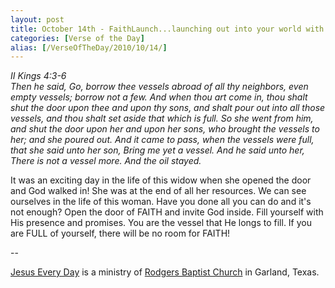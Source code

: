 ```yaml
---
layout: post
title: October 14th - FaithLaunch...launching out into your world with
categories: [Verse of the Day]
alias: [/VerseOfTheDay/2010/10/14/]
---
```


_II Kings 4:3-6  
Then he said, Go, borrow thee vessels abroad of all thy neighbors,
even empty vessels; borrow not a few. And when thou art come in, thou
shalt shut the door upon thee and upon thy sons, and shalt pour out
into all those vessels, and thou shalt set aside that which is full.
So she went from him, and shut the door upon her and upon her sons,
who brought the vessels to her; and she poured out. And it came to
pass, when the vessels were full, that she said unto her son, Bring
me yet a vessel. And he said unto her, There is not a vessel more.
And the oil stayed._

It was an exciting day in the life of this widow when she opened
the door and God walked in! She was at the end of all her resources.
We can see ourselves in the life of this woman. Have you done all you
can do and it's not enough? Open the door of FAITH and invite God
inside. Fill yourself with His presence and promises. You are the
vessel that He longs to fill. If you are FULL of yourself, there will
be no room for FAITH!

 --

<a href=http://jesuseveryday.net>Jesus Every Day</a> is a ministry of <a href=http://rodgersbaptist.net>Rodgers Baptist Church</a> in Garland, Texas.

